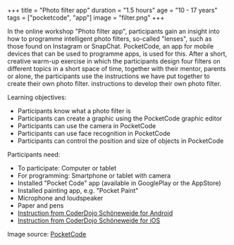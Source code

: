 +++
title = "Photo filter app"
duration = "1.5 hours"
age = "10 - 17 years"
tags = ["pocketcode", "app"]
image = "filter.png"
+++

In the online workshop "Photo filter app", participants gain an insight into
how to programme intelligent photo filters, so-called "lenses", such as those found on Instagram or SnapChat.
PocketCode, an app for mobile devices that can be used to programme apps, is used for this.
After a short, creative warm-up exercise in which the participants design four filters on different topics in a short space of time,
together with their mentor, parents or alone, the participants use the instructions we have put together to create their own photo filter.
instructions to develop their own photo filter.

Learning objectives:
* Participants know what a photo filter is
* Participants can create a graphic using the PocketCode graphic editor
* Participants can use the camera in PocketCode
* Participants can use face recognition in PocketCode
* Participants can control the position and size of objects in PocketCode

Participants need:
* To participate: Computer or tablet
* For programming: Smartphone or tablet with camera
* Installed "Pocket Code" app (available in GooglePlay or the AppStore)
* Installed painting app, e.g. "Pocket Paint"
* Microphone and loudspeaker
* Paper and pens
* [Instruction from CoderDojo Schöneweide for Android](https://coderdojo-schoeneweide.github.io/docs/anleitung-pocketcode-ar-android.pdf)
* [Instruction from CoderDojo Schöneweide for iOS](https://coderdojo-schoeneweide.github.io/docs/anleitung-pocketcode-ar-ios.pdf)


Image source: [PocketCode](https://wiki.catrobat.org/bin/view/Education/Tinkering%20With%20Your%20Phone/Face%20Recognition/)
